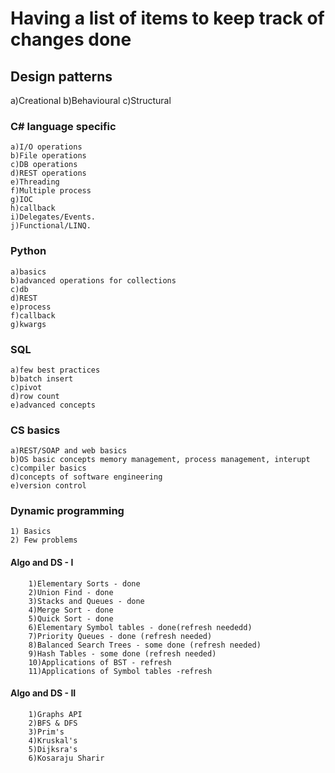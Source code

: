 # Having a list of items to keep track of changes done
## Design patterns 
a)Creational
b)Behavioural
c)Structural
### C# language specific
	a)I/O operations
	b)File operations
	c)DB operations
	d)REST operations
	e)Threading
	f)Multiple process
	g)IOC
	h)callback
	i)Delegates/Events.
	j)Functional/LINQ. 	
### Python 
	a)basics
	b)advanced operations for collections
	c)db
	d)REST
	e)process
	f)callback
	g)kwargs
### SQL	
	a)few best practices
	b)batch insert
	c)pivot 
	d)row count
	e)advanced concepts
### CS basics
	a)REST/SOAP and web basics
	b)OS basic concepts memory management, process management, interupt
	c)compiler basics
	d)concepts of software engineering
	e)version control
### Dynamic programming
	1) Basics
	2) Few problems
#### Algo and DS - I
		1)Elementary Sorts - done 
		2)Union Find - done
		3)Stacks and Queues - done
		4)Merge Sort - done
		5)Quick Sort - done
		6)Elementary Symbol tables - done(refresh neededd)
		7)Priority Queues - done (refresh needed)
		8)Balanced Search Trees - some done (refresh needed)
		9)Hash Tables - some done (refresh needed)
		10)Applications of BST - refresh 
		11)Applications of Symbol tables -refresh
#### Algo and DS - II
		1)Graphs API
		2)BFS & DFS
		3)Prim's
		4)Kruskal's
		5)Dijksra's
		6)Kosaraju Sharir
